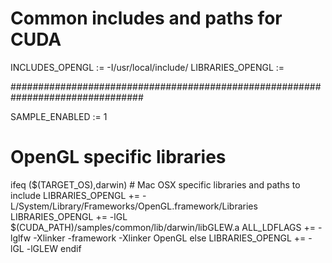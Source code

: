 # Common includes and paths for CUDA
INCLUDES_OPENGL  := -I/usr/local/include/
LIBRARIES_OPENGL :=

################################################################################

SAMPLE_ENABLED := 1

# OpenGL specific libraries
ifeq ($(TARGET_OS),darwin)
	# Mac OSX specific libraries and paths to include
	LIBRARIES_OPENGL += -L/System/Library/Frameworks/OpenGL.framework/Libraries
	LIBRARIES_OPENGL += -lGL $(CUDA_PATH)/samples/common/lib/darwin/libGLEW.a 
	ALL_LDFLAGS += -lglfw -Xlinker -framework -Xlinker OpenGL
else
	LIBRARIES_OPENGL += -lGL -lGLEW
endif